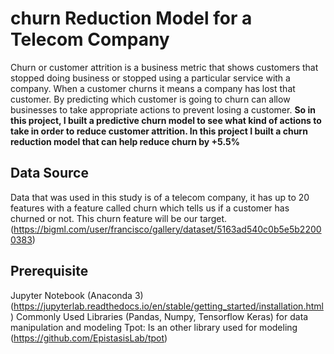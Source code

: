 # churn Reduction Model for a Telecom Company

Churn or customer attrition is a business metric that shows customers that stopped doing business or stopped using a particular service with a company.
When a customer churns it means a company has lost that customer.
By predicting which customer is going to churn can allow businesses to take appropriate actions to prevent losing a customer. **So in this project, I built a predictive churn model to see what kind of actions to take in order to reduce customer attrition.
In this project I built a churn reduction model that can help reduce churn by +5.5%**

## Data Source
Data that was used in this study is of a telecom company, it has up to 20 features with a feature called churn which tells us if a customer has churned or not. This churn feature will be our target. (https://bigml.com/user/francisco/gallery/dataset/5163ad540c0b5e5b22000383)

## Prerequisite
Jupyter Notebook (Anaconda 3) (https://jupyterlab.readthedocs.io/en/stable/getting_started/installation.html)
Commonly Used Libraries (Pandas, Numpy, Tensorflow Keras) for data manipulation and modeling
Tpot: Is an other library used for modeling (https://github.com/EpistasisLab/tpot)
